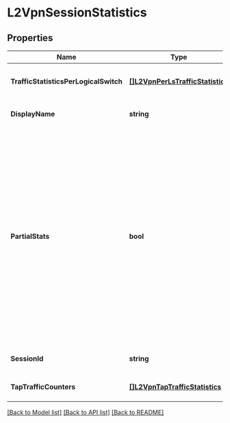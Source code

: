 # L2VpnSessionStatistics

## Properties
Name | Type | Description | Notes
------------ | ------------- | ------------- | -------------
**TrafficStatisticsPerLogicalSwitch** | [**[]L2VpnPerLsTrafficStatistics**](L2VPNPerLSTrafficStatistics.md) | Traffic statistics per logical switch. | [optional] [default to null]
**DisplayName** | **string** | L2VPN display name. | [optional] [default to null]
**PartialStats** | **bool** | Partial statistics is set to true if onle active node responds while standby does not. In case of both nodes responded statistics will be summed and partial stats will be false. If cluster has only active node, partial statistics will always be false. | [optional] [default to null]
**SessionId** | **string** | Session identifier for L2VPN. | [optional] [default to null]
**TapTrafficCounters** | [**[]L2VpnTapTrafficStatistics**](L2VPNTapTrafficStatistics.md) | Tunnel port traffic counters. | [optional] [default to null]

[[Back to Model list]](../README.md#documentation-for-models) [[Back to API list]](../README.md#documentation-for-api-endpoints) [[Back to README]](../README.md)

